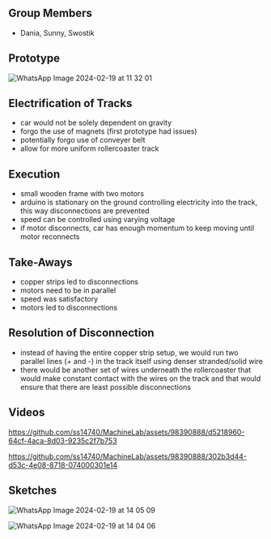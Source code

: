 ## Group Members

- Dania, Sunny, Swostik

## Prototype

![WhatsApp Image 2024-02-19 at 11 32 01](https://github.com/ss14740/MachineLab/assets/98390888/39c4e80f-7152-47c2-853b-9955c0d85f80)

## Electrification of Tracks

- car would not be solely dependent on gravity
- forgo the use of magnets (first prototype had issues)
- potentially forgo use of conveyer belt
- allow for more uniform rollercoaster track

## Execution

- small wooden frame with two motors
- arduino is stationary on the ground controlling electricity into the track, this way disconnections are prevented
- speed can be controlled using varying voltage
- if motor disconnects, car has enough momentum to keep moving until motor reconnects

## Take-Aways

- copper strips led to disconnections
- motors need to be in parallel
- speed was satisfactory
- motors led to disconnections

## Resolution of Disconnection

- instead of having the entire copper strip setup, we would run two parallel lines (+ and -) in the track itself using denser stranded/solid wire
- there would be another set of wires underneath the rollercoaster that would make constant contact with the wires on the track and that would ensure that there are least possible disconnections

## Videos

https://github.com/ss14740/MachineLab/assets/98390888/d5218960-64cf-4aca-8d03-9235c2f7b753

https://github.com/ss14740/MachineLab/assets/98390888/302b3d44-d53c-4e08-8718-074000301e14

## Sketches

![WhatsApp Image 2024-02-19 at 14 05 09](https://github.com/ss14740/MachineLab/assets/98390888/1efdec2a-6889-45d7-9670-05ebfb2eb445)

![WhatsApp Image 2024-02-19 at 14 04 06](https://github.com/ss14740/MachineLab/assets/98390888/5f46d4a0-befe-4afb-971e-c962c1ada97e)
